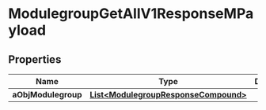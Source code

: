 

# ModulegroupGetAllV1ResponseMPayload

## Properties

Name | Type | Description | Notes
------------ | ------------- | ------------- | -------------
**aObjModulegroup** | [**List&lt;ModulegroupResponseCompound&gt;**](ModulegroupResponseCompound.md) |  | 




